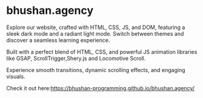 ﻿# bhushan.agency


Explore our website, crafted with HTML, CSS, JS, and DOM, featuring a sleek dark mode and a radiant light mode. Switch between themes and discover a seamless learning experience.

Built with a perfect blend of HTML, CSS, and powerful JS animation libraries like GSAP, ScrollTrigger,Shery.js and Locomotive Scroll.

Experience smooth transitions, dynamic scrolling effects, and engaging visuals.

Check it out here:https://bhushan-programming.github.io/bhushan.agency/